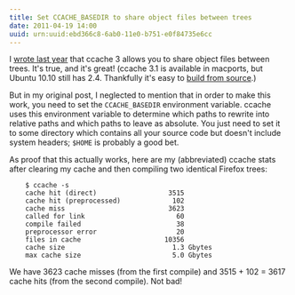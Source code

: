 ```yaml
---
title: Set CCACHE_BASEDIR to share object files between trees
date: 2011-04-19 14:00
uuid: urn:uuid:ebd366c8-6ab0-11e0-b751-e0f84735e6cc
---
```


I [wrote last year][ccache-post] that ccache 3 allows you to share object
files between trees.  It's true, and it's great!  (ccache 3.1 is available in
macports, but Ubuntu 10.10 still has 2.4.  Thankfully it's easy to [build from
source][ccache-source].)

But in my original post, I neglected to mention that in order to make this
work, you need to set the `CCACHE_BASEDIR` environment variable.  ccache uses
this environment variable to determine which paths to rewrite into relative
paths and which paths to leave as absolute.  You just need to set it to some
directory which contains all your source code but doesn't include system
headers; `$HOME` is probably a good bet.

As proof that this actually works, here are my (abbreviated) ccache stats after
clearing my cache and then compiling two identical Firefox trees:

        $ ccache -s
        cache hit (direct)                  3515
        cache hit (preprocessed)             102
        cache miss                          3623
        called for link                       60
        compile failed                        38
        preprocessor error                    20
        files in cache                     10356
        cache size                           1.3 Gbytes
        max cache size                       5.0 Gbytes

We have 3623 cache misses (from the first compile) and 3515 + 102 = 3617 cache
hits (from the second compile).  Not bad!

[ccache-post]: 2010/3/21/ccache_3.0.html
[ccache-source]: http://ccache.samba.org/repo.html

